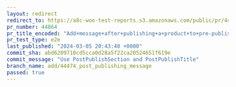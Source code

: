 ```yaml
---
layout: redirect
redirect_to: https://a8c-woo-test-reports.s3.amazonaws.com/public/pr/44864/e2e/index.html
pr_number: 44864
pr_title_encoded: "Add+message+after+publishing+a+product+to+pre-publish+panel"
pr_test_type: e2e
last_published: "2024-03-05 20:43:40 +0000"
commit_sha: abd6209710cd5cca0d28a5f22ca20524651f619e
commit_message: "Use PostPublishSection and PostPublishTitle"
branch_name: add/44474_post_publishing_message
passed: true
---
```

